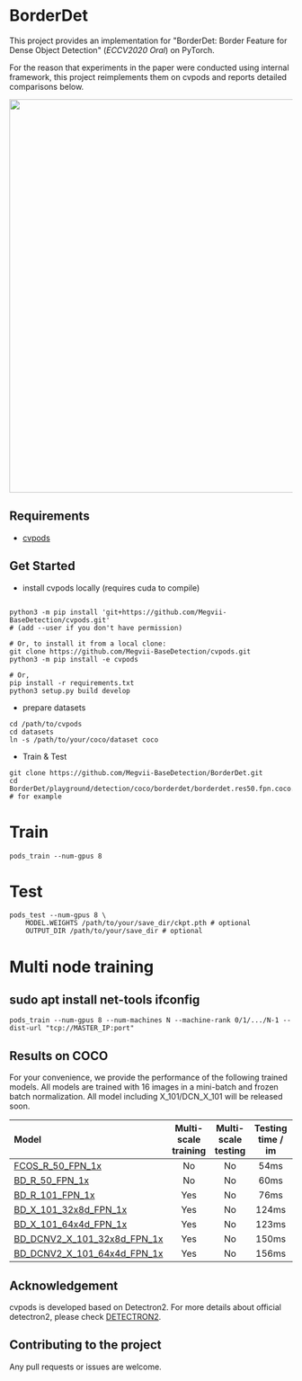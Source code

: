 # BorderDet

This project provides an implementation for "BorderDet: Border Feature for Dense Object Detection" (*ECCV2020 Oral*) on PyTorch.

For the reason that experiments in the paper were conducted using internal framework, this project reimplements them on cvpods and reports detailed comparisons below.

<center><img src="./playground/detection/coco/borderdet/intro/borderdet.png" width="700" align="middle"/></center>

## Requirements
* [cvpods](https://github.com/Megvii-BaseDetection/cvpods)


## Get Started

* install cvpods locally (requires cuda to compile)
```shell

python3 -m pip install 'git+https://github.com/Megvii-BaseDetection/cvpods.git'
# (add --user if you don't have permission)

# Or, to install it from a local clone:
git clone https://github.com/Megvii-BaseDetection/cvpods.git
python3 -m pip install -e cvpods

# Or,
pip install -r requirements.txt
python3 setup.py build develop
```

* prepare datasets
```shell
cd /path/to/cvpods
cd datasets
ln -s /path/to/your/coco/dataset coco
```

* Train & Test
```shell
git clone https://github.com/Megvii-BaseDetection/BorderDet.git
cd BorderDet/playground/detection/coco/borderdet/borderdet.res50.fpn.coco.800size.1x  # for example
```

# Train
```shell
pods_train --num-gpus 8
```

# Test
```shell
pods_test --num-gpus 8 \
    MODEL.WEIGHTS /path/to/your/save_dir/ckpt.pth # optional
    OUTPUT_DIR /path/to/your/save_dir # optional
```

# Multi node training
## sudo apt install net-tools ifconfig
```shell
pods_train --num-gpus 8 --num-machines N --machine-rank 0/1/.../N-1 --dist-url "tcp://MASTER_IP:port"
```


## Results on COCO
For your convenience, we provide the performance of the following trained models. All models are trained with 16 images in a mini-batch and frozen batch normalization. All model including X_101/DCN_X_101 will be released soon.

| Model | Multi-scale training | Multi-scale testing | Testing time / im | AP (minival) | Link |
|:--- |:--------------------:|:--------------------:|:-----------------:|:-------:|:---:|
| [FCOS_R_50_FPN_1x](https://github.com/Megvii-BaseDetection/BorderDet/blob/master/playground/detection/coco/fcos/fcos.res50.fpn.coco.800size.1x) | No | No | 54ms | 38.7 | [download](https://drive.google.com/file/d/1hcDobxvqolMwqj20BEAPikSMcz4NYZRx/view?usp=sharing)
| [BD_R_50_FPN_1x](https://github.com/Megvii-BaseDetection/BorderDet/blob/master/playground/detection/coco/borderdet/borderdet.res50.fpn.coco.800size.1x) | No | No | 60ms | 41.4 | [download](https://drive.google.com/file/d/1nhGA0TYtwGp_RMwPoZDAPbZ_TNL8-XCj/view?usp=sharing)
| [BD_R_101_FPN_1x](https://github.com/Megvii-BaseDetection/BorderDet/blob/master/playground/detection/coco/borderdet/borderdet.res101.fpn.coco.800size.2x) | Yes | No | 76ms | 45.0 | [download](https://drive.google.com/file/d/1LEbLZwP_9eKbpZXC52D5B_V85A4pr9eE/view?usp=sharing)
| [BD_X_101_32x8d_FPN_1x](https://github.com/Megvii-BaseDetection/BorderDet/blob/master/playground/detection/coco/borderdet/borderdet.x101.32x8d.fpn.coco.800size.2x) | Yes | No | 124ms | 45.6 | [download](https://drive.google.com/file/d/1Cd5xJCVdb1RPE1VAFAzCBXyLxcH315-f/view?usp=sharing)
| [BD_X_101_64x4d_FPN_1x](https://github.com/Megvii-BaseDetection/BorderDet/blob/master/playground/detection/coco/borderdet/borderdet.x101.64x4d.fpn.coco.800size.2x) | Yes | No | 123ms | 46.2 | [download](https://drive.google.com/file/d/15UH3PPQONv4nhHIDQGll0iHnuhmqwbAp/view?usp=sharing)
| [BD_DCNV2_X_101_32x8d_FPN_1x](https://github.com/Megvii-BaseDetection/BorderDet/blob/master/playground/detection/coco/borderdet/borderdet.dcnv2.x101.32x8d.fpn.coco.800size.2x) | Yes | No | 150ms | 47.9 | [download](https://drive.google.com/file/d/1xGnomS2rn2rayMrPxE_hpzbUQxMJ-eCN/view?usp=sharing)
| [BD_DCNV2_X_101_64x4d_FPN_1x](https://github.com/Megvii-BaseDetection/BorderDet/blob/master/playground/detection/coco/borderdet/borderdet.dcnv2.x101.64x4d.fpn.coco.800size.2x) | Yes | No | 156ms | 47.5 | [download](https://drive.google.com/file/d/1R6a7CzwHu8iXSENZXNrWXVwaAaV-oB5_/view?usp=sharing)



## Acknowledgement
cvpods is developed based on Detectron2. For more details about official detectron2, please check [DETECTRON2](https://github.com/facebookresearch/detectron2/blob/master/README.md).


## Contributing to the project
Any pull requests or issues are welcome.